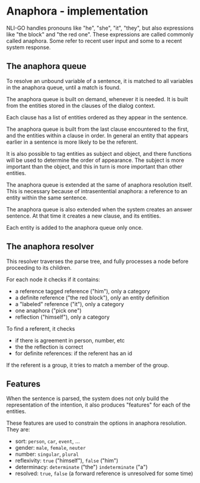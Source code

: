 # Anaphora - implementation

NLI-GO handles pronouns like "he", "she", "it", "they", but also expressions like "the block" and "the red one". These
expressions are called commonly called anaphora. Some refer to recent user input and some to a recent system response.

## The anaphora queue

To resolve an unbound variable of a sentence, it is matched to all variables in the anaphora queue, until a match is found.

The anaphora queue is built on demand, whenever it is needed. It is built from the entities stored in the clauses of the dialog context.

Each clause has a list of entities ordered as they appear in the sentence.

The anaphora queue is built from the last clause encountered to the first, and the entities within a clause in order. In general an entity that appears earlier in a sentence is more likely to be the referent. 

It is also possible to tag entities as subject and object, and there functions will be used to determine the order of appearance. The subject is more important than the object, and this in turn is more important than other entities.

The anaphora queue is extended at the same of anaphora resolution itself. This is necessary because of intrasentential anaphora: a reference to an entity within the same sentence.

The anaphora queue is also extended when the system creates an answer sentence. At that time it creates a new clause, and its entities.

Each entity is added to the anaphora queue only once.

## The anaphora resolver

This resolver traverses the parse tree, and fully processes a node before proceeding to its children.

For each node it checks if it contains:

- a reference tagged reference ("him"), only a category
- a definite reference ("the red block"), only an entity definition
- a "labeled" reference ("it"), only a category
- one anaphora ("pick one")
- reflection ("himself"), only a category

To find a referent, it checks

- if there is agreement in person, number, etc
- the the reflection is correct
- for definite references: if the referent has an id

If the referent is a group, it tries to match a member of the group.

## Features

When the sentence is parsed, the system does not only build the representation of the intention, it also produces "features" for each of the entities.

These features are used to constrain the options in anaphora resolution. They are:

- sort: `person`, `car`, `event`, ...
- gender: `male`, `female`, `neuter`
- number: `singular`, `plural`
- reflexivity: `true` ("himself"), `false` ("him")
- determinacy: `determinate` ("the") `indeterminate` ("a")
- resolved: `true`, `false` (a forward reference is unresolved for some time)


